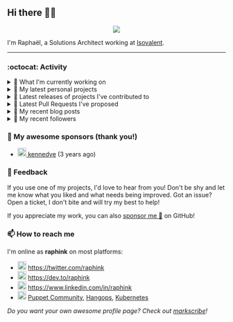 ## Hi there 👋🏼


<p align="center">
  <a href="https://github.com/ryo-ma/github-profile-trophy"><img src="https://github-profile-trophy.vercel.app/?username=raphink&theme=darkhub&margin-w=15&margin-h=15&no-frame=true&column=5"/></a>
</p>


I'm Raphaël, a Solutions Architect working at [Isovalent](https://github.com/isovalent).

<hr />


### :octocat: Activity

<details>
<summary>👷 What I'm currently working on</summary>

- [raphink/dotfiles](https://github.com/raphink/dotfiles) -  (1 month ago)
- [raphink/genesis-maxwell](https://github.com/raphink/genesis-maxwell) - And God said: y:hiy &#39;wor which means &lt;maxwell&#39;s equations&gt; … and there was light! (2 months ago)
- [isovalent/grafana-dashboards](https://github.com/isovalent/grafana-dashboards) - Grafana dashboards for Cilium (2 months ago)
- [cilium/cilium](https://github.com/cilium/cilium) - eBPF-based Networking, Security, and Observability (3 months ago)
- [raphink/geneve_1564](https://github.com/raphink/geneve_1564) - LaTeX facsimile of a Bible de Genève, 1564 (4 months ago)
</details>

<details>
<summary>🌱 My latest personal projects</summary>

- [raphink/book-template](https://github.com/raphink/book-template) - book-template
- [raphink/rebel-base](https://github.com/raphink/rebel-base) - rebel-base
- [raphink/localhost-run-proxy](https://github.com/raphink/localhost-run-proxy) - 
- [raphink/dotfiles](https://github.com/raphink/dotfiles) - 
- [raphink/applicationsets-demo](https://github.com/raphink/applicationsets-demo) - 
</details>

<details>
<summary>🔭 Latest releases of projects I've contributed to</summary>

- [cilium/cilium-cli](https://github.com/cilium/cilium-cli) ([v0.14.8](https://github.com/cilium/cilium-cli/releases/tag/v0.14.8), 2 days ago) - CLI to install, manage &amp; troubleshoot Kubernetes clusters running Cilium
- [cilium/cilium](https://github.com/cilium/cilium) ([v1.14.0-snapshot.4](https://github.com/cilium/cilium/releases/tag/v1.14.0-snapshot.4), 1 week ago) - eBPF-based Networking, Security, and Observability
- [raphink/geneve_1564](https://github.com/raphink/geneve_1564) ([2016-06-08_02](https://github.com/raphink/geneve_1564/releases/tag/2016-06-08_02), 7 years ago) - LaTeX facsimile of a Bible de Genève, 1564
</details>

<details>
<summary>🔨 Latest Pull Requests I've proposed</summary>

- [Add Grafana icons](https://github.com/cilium/hubble-ui/pull/559) on [cilium/hubble-ui](https://github.com/cilium/hubble-ui) (1 week ago)
</details>

<details>
<summary>📜 My recent blog posts</summary>

- [Towards a Modular DevOps Stack](https://dev.to/camptocamp-ops/towards-a-modular-devops-stack-257c) (1 year ago)
- [A 15-year Puppet Journey](https://dev.to/raphink/a-15-year-puppet-journey-4o39) (1 year ago)
- [How to allow dynamic Terraform Provider Configuration](https://dev.to/camptocamp-ops/how-to-allow-dynamic-terraform-provider-configuration-20ik) (2 years ago)
- [March Cloud Native Romandie Meetup](https://dev.to/camptocamp-ops/march-cloud-native-romandie-meetup-o2f) (2 years ago)
- [Immutability &amp; loose coupling: a match made in heaven](https://dev.to/camptocamp-ops/immutability-loose-coupling-a-match-made-in-heaven-37kl) (2 years ago)
</details>

<details>
<summary>👥 My recent followers</summary>

- [<img src="https://avatars.githubusercontent.com/u/26167974?u=f24d06b18eff9bb2c23e54c240dfb03fe32c4673&amp;v=4" height="20"/> shivanshu1333](https://github.com/shivanshu1333)
- [<img src="https://avatars.githubusercontent.com/u/63834639?u=f8a9ce918b353ebc36ab76a4bf961fc1395dd95b&amp;v=4" height="20"/> zhiwei-w-luo](https://github.com/zhiwei-w-luo)
- [<img src="https://avatars.githubusercontent.com/u/80087186?u=0cec01a1f84df15839f6e2f545b2e7013bfcfe93&amp;v=4" height="20"/> pymhq](https://github.com/pymhq)
- [<img src="https://avatars.githubusercontent.com/u/56606926?u=d403d9d17d2577ca2b7325e44a918bcaefdfba01&amp;v=4" height="20"/> JoostScheffer](https://github.com/JoostScheffer)
- [<img src="https://avatars.githubusercontent.com/u/3688186?u=512cc185593bde6b4a4f3ee02f09ccd66447c095&amp;v=4" height="20"/> bench](https://github.com/bench)
</details>


### 💚 My awesome sponsors (thank you!)

- [<img src="https://avatars.githubusercontent.com/u/1110127?v=4" height="20"/> kennedye](https://github.com/kennedye) (3 years ago)


### 💬 Feedback

If you use one of my projects, I'd love to hear from you!
Don't be shy and let me know what you liked and what needs being improved.
Got an issue? Open a ticket, I don't bite and will try my best to help!

If you appreciate my work, you can also [sponsor me 💚](https://github.com/sponsors/raphink) on GitHub!


### 📫 How to reach me

I'm online as **raphink** on most platforms:

- <img src="https://raw.githubusercontent.com/FortAwesome/Font-Awesome/master/svgs/brands/twitter.svg" width="20" alt="Twitter" /> https://twitter.com/raphink
- <img src="https://raw.githubusercontent.com/FortAwesome/Font-Awesome/master/svgs/brands/dev.svg" width="20" alt="Blog" /> https://dev.to/raphink
- <img src="https://raw.githubusercontent.com/FortAwesome/Font-Awesome/master/svgs/brands/linkedin.svg" width="20" alt="LinkedIn" /> https://www.linkedin.com/in/raphink
- <img src="https://raw.githubusercontent.com/FortAwesome/Font-Awesome/master/svgs/brands/slack.svg" width="20" alt="Slack" /> [Puppet Community](https://slack.puppet.com/), [Hangops](https://signup.hangops.com/), [Kubernetes](https://slack.k8s.io/)

*Do you want your own awesome profile page? Check out [markscribe](https://github.com/muesli/markscribe)!*
